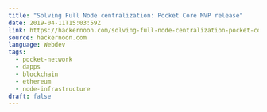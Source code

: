 ```yaml
---
title: "Solving Full Node centralization: Pocket Core MVP release"
date: 2019-04-11T15:03:59Z
link: https://hackernoon.com/solving-full-node-centralization-pocket-core-mvp-release-35c220ac2b01?source=rss----3a8144eabfe3---4
source: hackernoon.com
language: Webdev
tags:
  - pocket-network
  - dapps
  - blockchain
  - ethereum
  - node-infrastructure
draft: false
---
```

